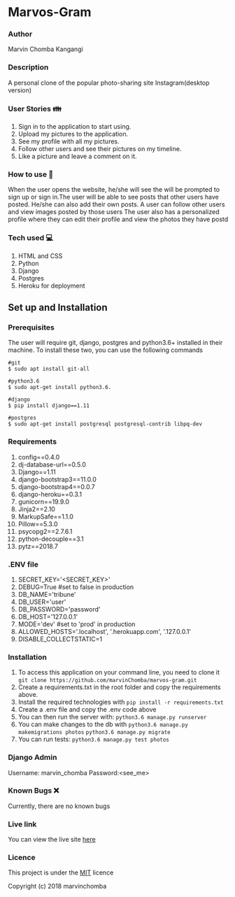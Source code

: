 # Marvos-Gram

###  Author
Marvin Chomba Kangangi

### Description
A personal clone of the popular photo-sharing site Instagram(desktop version)

### User Stories :family:
1. Sign in to the application to start using.
1. Upload my pictures to the application.
1. See my profile with all my pictures.
1. Follow other users and see their pictures on my timeline.
1. Like a picture and leave a comment on it.

### How to use :rocket:
When the user opens the website, he/she will see the will be prompted to sign up or sign in.The user will be able to see posts that other users have posted. He/she can also add their own posts. 
A user can follow other users and view images posted by those users
The user also has a personalized profile where they can edit their profile and view the photos they have postd


### Tech used :computer: 
1. HTML and CSS
2. Python
3. Django
1. Postgres
1. Heroku for deployment

## Set up and Installation
### Prerequisites
The user will require git, django, postgres and python3.6+ installed in their machine.
To install these two, you can use the following commands
```
#git
$ sudo apt install git-all

#python3.6
$ sudo apt-get install python3.6.

#django
$ pip install django==1.11

#postgres
$ sudo apt-get install postgresql postgresql-contrib libpq-dev
```
### Requirements
1. config==0.4.0
1. dj-database-url==0.5.0
1. Django==1.11
1. django-bootstrap3==11.0.0
1. django-bootstrap4==0.0.7
1. django-heroku==0.3.1
1. gunicorn==19.9.0
1. Jinja2==2.10
1. MarkupSafe==1.1.0
1. Pillow==5.3.0
1. psycopg2==2.7.6.1
1. python-decouple==3.1
1. pytz==2018.7
### .ENV file
1. SECRET_KEY='<SECRET_KEY>'
1. DEBUG=True #set to false in production
1. DB_NAME='tribune'
1. DB_USER='user'
1. DB_PASSWORD='password'
1. DB_HOST='127.0.0.1'
1. MODE='dev' #set to 'prod' in production
1. ALLOWED_HOSTS='.localhost', '.herokuapp.com', '.127.0.0.1'
1. DISABLE_COLLECTSTATIC=1

### Installation
1. To access this application on your command line, you need to clone it 
`git clone https://github.com/marvinChomba/marvos-gram.git`
1. Create a requirements.txt in the root folder and copy the requirements above.
1. Install the required technologies with
`pip install -r requirements.txt`
1. Create a .env file and copy the .env code above
1. You can then run the server with:
`python3.6 manage.py runserver`
1. You can make changes to the db with
`python3.6 manage.py makemigrations photos`
`python3.6 manage.py migrate`
4. You can run tests:
`python3.6 manage.py test photos`

### Django Admin
Username: marvin_chomba
Password:<see_me>

### Known Bugs :x:
Currently, there are no known bugs

### Live link
You can view the live site [here]()
### Licence
This project is under the [MIT](https://github.com/marvinChomba/marvos-gram/blob/master/LICENSE) licence

Copyright (c) 2018 marvinchomba
